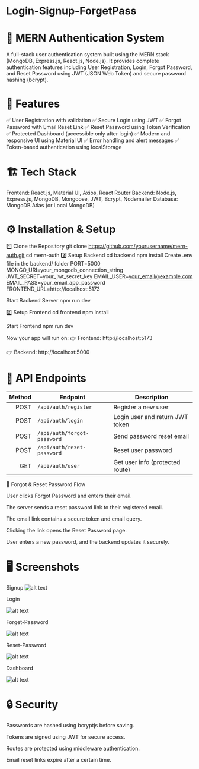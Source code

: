 # Login-Signup-ForgetPass

# 🔐 MERN Authentication System

A full-stack user authentication system built using the MERN stack (MongoDB, Express.js, React.js, Node.js).
It provides complete authentication features including User Registration, Login, Forgot Password, and Reset Password using JWT (JSON Web Token) and secure password hashing (bcrypt).

# 🚀 Features

✅ User Registration with validation
✅ Secure Login using JWT
✅ Forgot Password with Email Reset Link
✅ Reset Password using Token Verification
✅ Protected Dashboard (accessible only after login)
✅ Modern and responsive UI using Material UI
✅ Error handling and alert messages
✅ Token-based authentication using localStorage

# 🏗️ Tech Stack

Frontend: React.js, Material UI, Axios, React Router
Backend: Node.js, Express.js, MongoDB, Mongoose, JWT, Bcrypt, Nodemailer
Database: MongoDB Atlas (or Local MongoDB)


# ⚙️ Installation & Setup
1️⃣ Clone the Repository
git clone https://github.com/yourusername/mern-auth.git
cd mern-auth
2️⃣ Setup Backend
cd backend
npm install
Create .env file in the backend/ folder
PORT=5000
MONGO_URI=your_mongodb_connection_string
JWT_SECRET=your_jwt_secret_key
EMAIL_USER=your_email@example.com
EMAIL_PASS=your_email_app_password
FRONTEND_URL=http://localhost:5173

Start Backend Server
npm run dev

3️⃣ Setup Frontend
cd frontend
npm install

Start Frontend
npm run dev

Now your app will run on:
👉 Frontend: http://localhost:5173

👉 Backend: http://localhost:5000 


# 🧩 API Endpoints
| Method | Endpoint                    | Description                     |
| -----: | --------------------------- | ------------------------------- |
|   POST | `/api/auth/register`        | Register a new user             |
|   POST | `/api/auth/login`           | Login user and return JWT token |
|   POST | `/api/auth/forgot-password` | Send password reset email       |
|   POST | `/api/auth/reset-password`  | Reset user password             |
|    GET | `/api/auth/user`            | Get user info (protected route) |


📧 Forgot & Reset Password Flow

User clicks Forgot Password and enters their email.

The server sends a reset password link to their registered email.

The email link contains a secure token and email query.

Clicking the link opens the Reset Password page.

User enters a new password, and the backend updates it securely.

# 🖥️ Screenshots
Signup
![alt text](<Screenshot 2025-09-30 at 2.52.54 PM.png>)

Login

![alt text](<Screenshot 2025-09-30 at 2.53.49 PM.png>)

Forget-Password

![alt text](<Screenshot 2025-09-30 at 2.54.34 PM.png>)

Reset-Password

![alt text](<Screenshot 2025-09-30 at 2.56.01 PM.png>)

Dashboard 

![alt text](<Screenshot 2025-09-30 at 2.57.27 PM-1.png>)

# 🔒 Security

Passwords are hashed using bcryptjs before saving.

Tokens are signed using JWT for secure access.

Routes are protected using middleware authentication.

Email reset links expire after a certain time.
